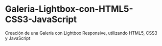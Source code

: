 # Galeria-Lightbox-con-HTML5-CSS3-JavaScript
 Creación de una Galería con Lightbox Responsive, utilizando HTML5, CSS3 y JavaScript
